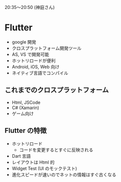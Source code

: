 20:35～20:50 (神庭さん)

# Flutter

- google 開発
- クロスプラットフォーム開発ツール
- AS, VS で開発可能
- ホットリロードが便利
- Android, iOS, Web 向け
- ネイティブ言語でコンパイル

## これまでのクロスプラットフォーム

- Html, JSCode
- C# (Xamarin)
- ゲーム向け

## Flutter の特徴

- ホットリロード
    - コードを変更するとすぐに反映される
- Dart 言語
- レイアウトは Html 的
- Widget Test (UI のモックテスト)
- 進化スピードが速いのでネットの情報はすぐ古くなる
